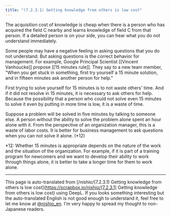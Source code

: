 ```yaml
---
title: "(7.2.3.1) Getting knowledge from others is low cost"
---
```


The acquisition cost of knowledge is cheap when there is a person who has acquired the field C nearby and learns knowledge of field C from that person. If a detailed person is on your side, you can hear what you do not understand immediately.

Some people may have a negative feeling in asking questions that you do not understand. But asking questions is the correct behavior for management. For example, Google Principal Scientist [[Vincent Vanhoucke]] propose [[15 minutes rule]]. They say to a new team member, "When you get stuck in something, first try yourself a 15 minute solution, and in fifteen minutes ask another person for help."

First trying to solve yourself for 15 minutes is to not waste others' time. And if it did not resolve in 15 minutes, it is necessary to ask others for help. Because the possibility that a person who could not solve even 15 minutes to solve it even by putting in more time is low, it is a waste of time.

Suppose a problem will be solved in five minutes by talking to someone else.
A person without the ability to solve the problem alone spent an hour alone with it.
From the perspective of an organization manager, this is a waste of labor costs.
It is better for business management to ask questions when you can not solve it alone. (*12)

*12: Whether 15 minutes is appropriate depends on the nature of the work and the situation of the organization. For example, if it is part of a training program for newcomers and we want to develop their ability to work through things alone, it is better to take a longer time for them to work alone.





---
This page is auto-translated from [/nishio/(7.2.3.1) Getting knowledge from others is low cost](https://scrapbox.io/nishio/(7.2.3.1) Getting knowledge from others is low cost) using DeepL. If you looks something interesting but the auto-translated English is not good enough to understand it, feel free to let me know at [@nishio_en](https://twitter.com/nishio_en). I'm very happy to spread my thought to non-Japanese readers.
